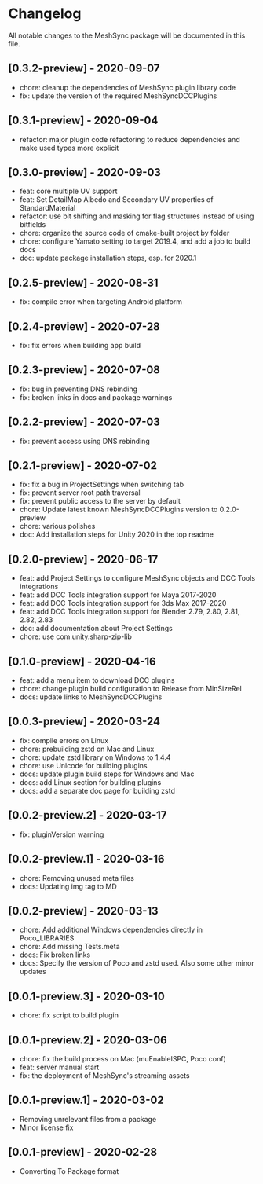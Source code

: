 # Changelog
All notable changes to the MeshSync package will be documented in this file.

## [0.3.2-preview] - 2020-09-07
* chore: cleanup the dependencies of MeshSync plugin library code  
* fix: update the version of the required MeshSyncDCCPlugins 


## [0.3.1-preview] - 2020-09-04
* refactor: major plugin code refactoring to reduce dependencies and make used types more explicit 

## [0.3.0-preview] - 2020-09-03
* feat: core multiple UV support
* feat: Set DetailMap Albedo and Secondary UV properties of StandardMaterial 
* refactor: use bit shifting and masking for flag structures instead of using bitfields
* chore: organize the source code of cmake-built project by folder 
* chore: configure Yamato setting to target 2019.4, and add a job to build docs 
* doc: update package installation steps, esp. for 2020.1 

## [0.2.5-preview] - 2020-08-31
* fix: compile error when targeting Android platform

## [0.2.4-preview] - 2020-07-28
* fix: fix errors when building app build

## [0.2.3-preview] - 2020-07-08
* fix: bug in preventing DNS rebinding
* fix: broken links in docs and package warnings


## [0.2.2-preview] - 2020-07-03
* fix: prevent access using DNS rebinding

## [0.2.1-preview] - 2020-07-02

* fix: fix a bug in ProjectSettings when switching tab
* fix: prevent server root path traversal 
* fix: prevent public access to the server by default 
* chore: Update latest known MeshSyncDCCPlugins version to 0.2.0-preview
* chore: various polishes
* doc: Add installation steps for Unity 2020 in the top readme

## [0.2.0-preview] - 2020-06-17
* feat: add Project Settings to configure MeshSync objects and DCC Tools integrations
* feat: add DCC Tools integration support for Maya 2017-2020
* feat: add DCC Tools integration support for 3ds Max 2017-2020
* feat: add DCC Tools integration support for Blender 2.79, 2.80, 2.81, 2.82, 2.83
* doc: add documentation about Project Settings
* chore: use com.unity.sharp-zip-lib


## [0.1.0-preview] - 2020-04-16
* feat: add a menu item to download DCC plugins
* chore: change plugin build configuration to Release from MinSizeRel
* docs: update links to MeshSyncDCCPlugins

## [0.0.3-preview] - 2020-03-24
* fix: compile errors on Linux
* chore: prebuilding zstd on Mac and Linux
* chore: update zstd library on Windows to 1.4.4
* chore: use Unicode for building plugins
* docs: update plugin build steps for Windows and Mac
* docs: add Linux section for building plugins
* docs: add a separate doc page for building zstd


## [0.0.2-preview.2] - 2020-03-17
* fix: pluginVersion warning

## [0.0.2-preview.1] - 2020-03-16
* chore: Removing unused meta files	
* docs: Updating img tag to MD

## [0.0.2-preview] - 2020-03-13
* chore: Add additional Windows dependencies directly in Poco_LIBRARIES	
* chore: Add missing Tests.meta
* docs: Fix broken links
* docs: Specify the version of Poco and zstd used. Also some other minor updates


## [0.0.1-preview.3] - 2020-03-10
* chore: fix script to build plugin

## [0.0.1-preview.2] - 2020-03-06

* chore: fix the build process on Mac (muEnableISPC, Poco conf)
* feat: server manual start 
* fix: the deployment of MeshSync's streaming assets 

## [0.0.1-preview.1] - 2020-03-02

* Removing unrelevant files from a package
* Minor license fix

## [0.0.1-preview] - 2020-02-28

* Converting To Package format

